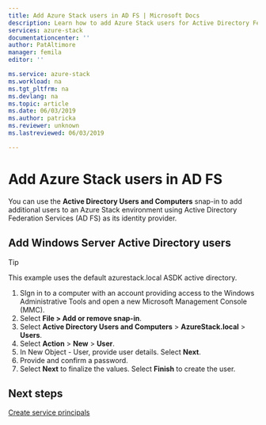 ```yaml
---
title: Add Azure Stack users in AD FS | Microsoft Docs
description: Learn how to add Azure Stack users for Active Directory Federation Services (AD FS) deployments.
services: azure-stack
documentationcenter: ''
author: PatAltimore
manager: femila
editor: ''

ms.service: azure-stack
ms.workload: na
ms.tgt_pltfrm: na
ms.devlang: na
ms.topic: article
ms.date: 06/03/2019
ms.author: patricka
ms.reviewer: unknown
ms.lastreviewed: 06/03/2019

---
```

# Add Azure Stack users in AD FS
You can use the **Active Directory Users and Computers** snap-in to add additional users to an Azure Stack environment using Active Directory Federation Services (AD FS) as its identity provider.

## Add Windows Server Active Directory users
> [!TIP]
> This example uses the default azurestack.local ASDK active directory. 

1. SIgn in to a computer with an account providing access to the Windows Administrative Tools and open a new Microsoft Management Console (MMC).
2. Select **File > Add or remove snap-in**.
3. Select **Active Directory Users and Computers** > **AzureStack.local** > **Users**.
4. Select **Action** > **New** > **User**.
5. In New Object - User, provide user details. Select **Next**.
6. Provide and confirm a password.
7. Select **Next** to finalize the values. Select **Finish** to create the user.


## Next steps
[Create service principals](azure-stack-create-service-principals.md)